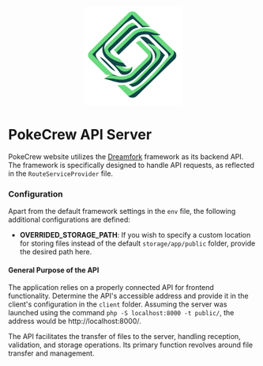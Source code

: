 <p align="center"><a href="https://dreamfork.dream-speak.pl" target="_blank"><img src="https://raw.githubusercontent.com/PiciuU/DreamFork-PHP-Framework/master/resources/icons/logo.svg" width="200" alt="Dreamfork Logo"></a></p>

# PokeCrew API Server

PokeCrew website utilizes the [Dreamfork](https://github.com/PiciuU/DreamFork-PHP-Framework) framework as its backend API. The framework is specifically designed to handle API requests, as reflected in the `RouteServiceProvider` file.

### Configuration

Apart from the default framework settings in the `env` file, the following additional configurations are defined:

- **OVERRIDED_STORAGE_PATH**: If you wish to specify a custom location for storing files instead of the default `storage/app/public` folder, provide the desired path here.

#### General Purpose of the API

The application relies on a properly connected API for frontend functionality. Determine the API's accessible address and provide it in the client's configuration in the `client` folder. Assuming the server was launched using the command `php -S localhost:8000 -t public/`, the address would be http://localhost:8000/.

The API facilitates the transfer of files to the server, handling reception, validation, and storage operations. Its primary function revolves around file transfer and management.
